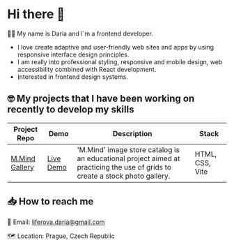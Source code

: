 <!--
**dliferova/dliferova** is a ✨ _special_ ✨ repository because its `README.md` (this file) appears on your GitHub profile.
-->

# Hi there 👋

:woman_technologist: My name is Daria and I`m a frontend developer.

+ I love create adaptive and user-friendly web sites and apps by using responsive interface design principles.
+ I am really into professional styling, responsive and mobile design, web accessibility combined with React development.
+ Interested in frontend design systems.

## :nerd_face: My projects that I have been working on recently to develop my skills
| Project Repo | Demo | Description | Stack
| -- | -- | -- | -- |
| [M.Mind Gallery](https://github.com/dliferova/advanced-grid-case) | [Live Demo](https://main--tubular-hamster-122d12.netlify.app) | 'M.Mind' image store catalog is an educational project aimed at practicing the use of grids to create a stock photo gallery. | HTML, CSS, Vite




## :inbox_tray: How to reach me

:email: Email: liferova.daria@gmail.com

:world_map: Location: Prague, Сzech Republic
